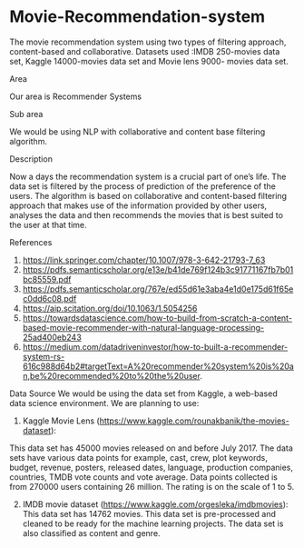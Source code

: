 # Movie-Recommendation-system
The movie recommendation system using two types of filtering approach, content-based and collaborative. Datasets used :IMDB 250-movies data set, Kaggle 14000-movies data set and Movie lens 9000- movies data set. 

Area

Our area is Recommender Systems

Sub area

We would be using NLP with collaborative and content base filtering algorithm.

Description

Now a days the recommendation system is a crucial part of one’s life. The data set is filtered by the process of prediction of the preference of the users. The algorithm is based on collaborative and content-based filtering approach that makes use of the information provided by other users, analyses the data and then recommends the movies that is best suited to the user at that time.

References

1.	https://link.springer.com/chapter/10.1007/978-3-642-21793-7_63
2.	https://pdfs.semanticscholar.org/e13e/b41de769f124b3c91771167fb7b01bc85559.pdf
3.	https://pdfs.semanticscholar.org/767e/ed55d61e3aba4e1d0e175d61f65ec0dd6c08.pdf
4.	https://aip.scitation.org/doi/10.1063/1.5054256 
5.	https://towardsdatascience.com/how-to-build-from-scratch-a-content-based-movie-recommender-with-natural-language-processing-25ad400eb243
6.	https://medium.com/datadriveninvestor/how-to-built-a-recommender-system-rs-616c988d64b2#targetText=A%20recommender%20system%20is%20an,be%20recommended%20to%20the%20user.

Data Source
We would be using the data set from Kaggle, a web-based data science environment. We are planning to use:

1. Kaggle Movie Lens (https://www.kaggle.com/rounakbanik/the-movies-dataset):

This data set has 45000 movies released on and before July 2017. The data sets have various data points for example, cast, crew, plot keywords, budget, revenue, posters, released dates, language, production companies, countries, TMDB vote counts and vote average. Data points collected is from 270000 users containing 26 million. The rating is on the scale of 1 to 5.

2. IMDB movie dataset (https://www.kaggle.com/orgesleka/imdbmovies):
This data set has 14762 movies. This data set is pre-processed and cleaned to be ready for the machine learning projects. The data set is also classified as content and genre.
